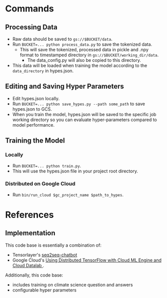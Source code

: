 # Commands

## Processing Data

* Raw data should be saved to `gs://$BUCKET/data`.
* Run `BUCKET=... python process_data.py` to save the tokenized data.
  * This will save the tokenized, processed data in pickle and .npy format to timestamped directory in `gs://$BUCKET/working_dir/data`.
    * The data_config.py will also be copied to this directory.
* This data will be loaded when training the model according to the `data_directory` in hypes.json.

## Editing and Saving Hyper Parameters

* Edit hypes.json locally.
* Run `BUCKET=... python save_hypes.py --path some_path` to save hypes.json to GCS.
* When you train the model, hypes.json will be saved to the specific job working directory so you can evaluate hyper-parameters compared to model performance.

## Training the Model

### Locally

* Run `BUCKET=... python train.py`.
* This will use the hypes.json file in your project root directory.

### Distributed on Google Cloud

* Run `bin/run_cloud $gc_project_name $path_to_hypes`.

# References

## Implementation

This code base is essentially a combination of:

* Tensorlayer's [seq2seq-chatbot](https://github.com/tensorlayer/seq2seq-chatbot)
* Google Cloud's [Using Distributed TensorFlow with Cloud ML Engine and Cloud Datalab ](https://cloud.google.com/ml-engine/docs/tensorflow/distributed-tensorflow-mnist-cloud-datalab).

Additionally, this code base:

* includes training on climate science question and answers
* configurable hyper parameters
